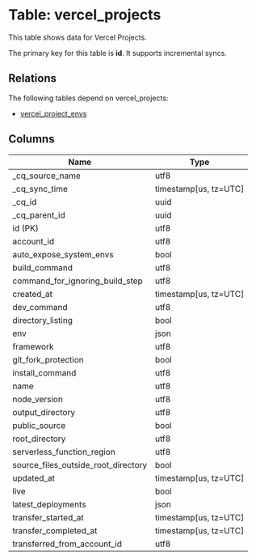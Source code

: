 # Table: vercel_projects

This table shows data for Vercel Projects.

The primary key for this table is **id**.
It supports incremental syncs.
## Relations

The following tables depend on vercel_projects:
  - [vercel_project_envs](vercel_project_envs)

## Columns

| Name          | Type          |
| ------------- | ------------- |
|_cq_source_name|utf8|
|_cq_sync_time|timestamp[us, tz=UTC]|
|_cq_id|uuid|
|_cq_parent_id|uuid|
|id (PK)|utf8|
|account_id|utf8|
|auto_expose_system_envs|bool|
|build_command|utf8|
|command_for_ignoring_build_step|utf8|
|created_at|timestamp[us, tz=UTC]|
|dev_command|utf8|
|directory_listing|bool|
|env|json|
|framework|utf8|
|git_fork_protection|bool|
|install_command|utf8|
|name|utf8|
|node_version|utf8|
|output_directory|utf8|
|public_source|bool|
|root_directory|utf8|
|serverless_function_region|utf8|
|source_files_outside_root_directory|bool|
|updated_at|timestamp[us, tz=UTC]|
|live|bool|
|latest_deployments|json|
|transfer_started_at|timestamp[us, tz=UTC]|
|transfer_completed_at|timestamp[us, tz=UTC]|
|transferred_from_account_id|utf8|